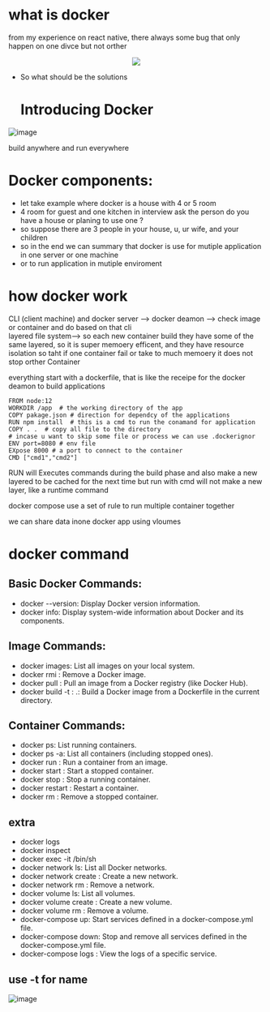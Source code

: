# what is docker

from my experience on react native, there always some bug that only happen on one divce but not orther

<p align="center">
  <img  src="https://github.com/NghiaDangTran/microservice-research/assets/33323750/619051d6-8d41-4381-9746-8be17c7c0f05">
</p>

 - So what should be the solutions
   <h1>Introducing Docker</h1>
![image](https://github.com/NghiaDangTran/microservice-research/assets/33323750/da440e98-1f13-432f-bc16-32b060ee8cfc)


build anywhere and run everywhere

# Docker components:
 -  let take example where docker is a house with 4 or 5 room
 -  4 room for guest and one kitchen
in interview ask the person do you have a house or planing to use one ?
 - so suppose there are 3 people in your house, u, ur wife, and your children
 - so in the end we can summary that docker is use for mutiple application in one server or one machine
 - or to run application in mutiple enviroment
# how docker work

CLI (client machine) and docker server --> docker deamon --> check image or container and do based on that cli
</br>
layered file system--> so each new container build they have some of the same layered, so it is super memoery efficent, and they have resource isolation so taht if one container fail or take to much memoery it does not stop orther Container

everything start with a dockerfile, that is like the receipe for the docker deamon to build applications
```
FROM node:12
WORKDIR /app  # the working directory of the app
COPY pakage.json # direction for dependcy of the applications
RUN npm install  # this is a cmd to run the conamand for application
COPY . .  # copy all file to the directory
# incase u want to skip some file or process we can use .dockerignor
ENV port=8080 # env file
EXpose 8000 # a port to connect to the container
CMD ["cmd1","cmd2"]
```
RUN will Executes commands during the build phase and also make a new layered to be cached for the next time
but run with cmd will not make a new layer, like a runtime command

docker compose use a set of rule to run multiple container together

we can share data inone docker app using vloumes


# docker command
## Basic Docker Commands:

 - docker --version: Display Docker version information. 
 - docker info: Display system-wide information about Docker and its components.
## Image Commands:

 - docker images: List all images on your local system.
 - docker rmi <image-id>: Remove a Docker image.
 - docker pull <image-name>: Pull an image from a Docker registry (like Docker Hub).
 - docker build -t <image-name>:<tag> .: Build a Docker image from a Dockerfile in the current directory.
## Container Commands:

 - docker ps: List running containers.
 - docker ps -a: List all containers (including stopped ones).
 - docker run <image-name>: Run a container from an image.
 - docker start <container-id>: Start a stopped container.
 - docker stop <container-id>: Stop a running container.
 - docker restart <container-id>: Restart a container.
 - docker rm <container-id>: Remove a stopped container.
## extra
 - docker logs
 - docker inspect
 - docker exec -it <container-id> /bin/sh
 - docker network ls: List all Docker networks.
 - docker network create <network-name>: Create a new network.
 - docker network rm <network-name>: Remove a network.
 - docker volume ls: List all volumes.
 - docker volume create <volume-name>: Create a new volume.
 - docker volume rm <volume-name>: Remove a volume.
 - docker-compose up: Start services defined in a docker-compose.yml file.
 - docker-compose down: Stop and remove all services defined in the docker-compose.yml file.
 - docker-compose logs <service-name>: View the logs of a specific service.
## use -t for name
![image](https://github.com/NghiaDangTran/microservice-research/assets/33323750/39b9ff23-699f-41ff-8a1c-485ed69f3caf)

